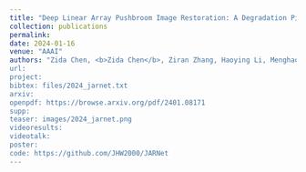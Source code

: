 ```yaml
---
title: "Deep Linear Array Pushbroom Image Restoration: A Degradation Pipeline and Jitter-Aware Restoration Network"
collection: publications
permalink: 
date: 2024-01-16
venue: "AAAI"
authors: "Zida Chen, <b>Zida Chen</b>, Ziran Zhang, Haoying Li, Menghao Li, Yueting Chen, Qi Li, Huajun Feng, Zhihai Xu, Shiqi Chen
url: 
project: 
bibtex: files/2024_jarnet.txt
arxiv: 
openpdf: https://browse.arxiv.org/pdf/2401.08171
supp: 
teaser: images/2024_jarnet.png
videoresults: 
videotalk: 
poster: 
code: https://github.com/JHW2000/JARNet
---
```

